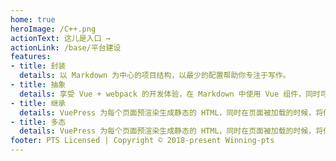 ```yaml
---
home: true
heroImage: /C++.png
actionText: 这儿是入口 →
actionLink: /base/平台建设
features:
- title: 封装
  details: 以 Markdown 为中心的项目结构，以最少的配置帮助你专注于写作。
- title: 抽象
  details: 享受 Vue + webpack 的开发体验，在 Markdown 中使用 Vue 组件，同时可以使用 Vue 来开发自定义主题。
- title: 继承
  details: VuePress 为每个页面预渲染生成静态的 HTML，同时在页面被加载的时候，将作为 SPA 运行。
- title: 多态
  details: VuePress 为每个页面预渲染生成静态的 HTML，同时在页面被加载的时候，将作为 SPA 运行。
footer: PTS Licensed | Copyright © 2018-present Winning-pts
---
```

